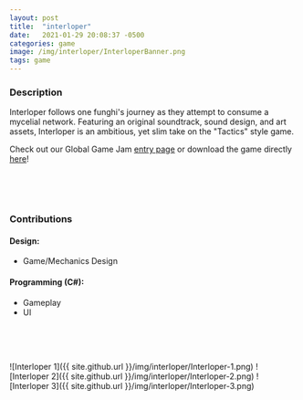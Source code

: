 ```yaml
---
layout: post
title:  "interloper"
date:   2021-01-29 20:08:37 -0500
categories: game
image: /img/interloper/InterloperBanner.png
tags: game
---
```

### Description
Interloper follows one funghi's journey as they attempt to consume a mycelial network. Featuring an original soundtrack, sound design, and art assets, Interloper is an ambitious, yet slim take on the "Tactics" style game.

Check out our Global Game Jam [entry page](https://globalgamejam.org/2023/games/interloper-0) or download the game directly [here](https://ggj.s3.amazonaws.com/games/2023/02/444478/exec/dA6Xw/Interloper.zip)!

<div style ="height:50px"></div>

### Contributions

#### Design:
* Game/Mechanics Design

#### Programming (C#):
* Gameplay
* UI

<div style ="height:50px"></div>

![Interloper 1]({{ site.github.url }}/img/interloper/Interloper-1.png)
![Interloper 2]({{ site.github.url }}/img/interloper/Interloper-2.png)
![Interloper 3]({{ site.github.url }}/img/interloper/Interloper-3.png)